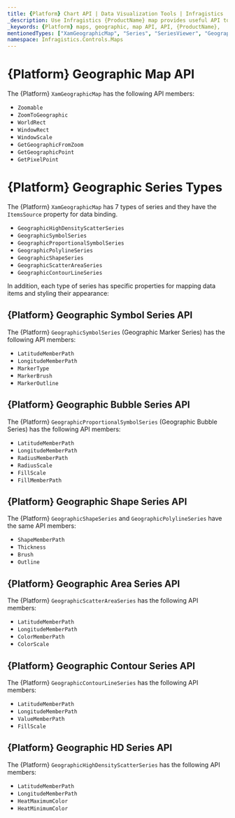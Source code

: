 ```yaml
---
title: {Platform} Chart API | Data Visualization Tools | Infragistics
_description: Use Infragistics {ProductName} map provides useful API to configure and styles map visuals
_keywords: {Platform} maps, geographic, map API, API, {ProductName},
mentionedTypes: ["XamGeographicMap", "Series", "SeriesViewer", "GeographicSymbolSeries", "GeographicProportionalSymbolSeries", "GeographicShapeSeries", "GeographicHighDensityScatterSeries", "GeographicScatterAreaSeries", "GeographicContourLineSeries", "GeographicShapeSeriesBase"]
namespace: Infragistics.Controls.Maps
---
```


# {Platform} Geographic Map API

The {Platform} `XamGeographicMap` has the following API members:

- `Zoomable`
- `ZoomToGeographic`
- `WorldRect`
- `WindowRect`
- `WindowScale`
- `GetGeographicFromZoom`
- `GetGeographicPoint`
- `GetPixelPoint`

# {Platform} Geographic Series Types

The {Platform} `XamGeographicMap` has 7 types of series and they have the `ItemsSource` property for data binding.

 - `GeographicHighDensityScatterSeries`
 - `GeographicSymbolSeries`
 - `GeographicProportionalSymbolSeries`
 - `GeographicPolylineSeries`
 - `GeographicShapeSeries`
 - `GeographicScatterAreaSeries`
 - `GeographicContourLineSeries`

In addition, each type of series has specific properties for mapping data items and styling their appearance:

## {Platform} Geographic Symbol Series API

The {Platform} `GeographicSymbolSeries` (Geographic Marker Series) has the following API members:

- `LatitudeMemberPath`
- `LongitudeMemberPath`
- `MarkerType`
- `MarkerBrush`
- `MarkerOutline`

## {Platform} Geographic Bubble Series API

The {Platform} `GeographicProportionalSymbolSeries` (Geographic Bubble Series) has the following API members:

- `LatitudeMemberPath`
- `LongitudeMemberPath`
- `RadiusMemberPath`
- `RadiusScale`
- `FillScale`
- `FillMemberPath`

## {Platform} Geographic Shape Series API

The {Platform} `GeographicShapeSeries` and `GeographicPolylineSeries` have the same API members:

- `ShapeMemberPath`
- `Thickness`
- `Brush`
- `Outline`

## {Platform} Geographic Area Series API


The {Platform} `GeographicScatterAreaSeries` has the following API members:

- `LatitudeMemberPath`
- `LongitudeMemberPath`
- `ColorMemberPath`
- `ColorScale`

## {Platform} Geographic Contour Series API

The {Platform} `GeographicContourLineSeries` has the following API members:

- `LatitudeMemberPath`
- `LongitudeMemberPath`
- `ValueMemberPath`
- `FillScale`

## {Platform} Geographic HD Series API

The {Platform} `GeographicHighDensityScatterSeries` has the following API members:


- `LatitudeMemberPath`
- `LongitudeMemberPath`
- `HeatMaximumColor`
- `HeatMinimumColor`